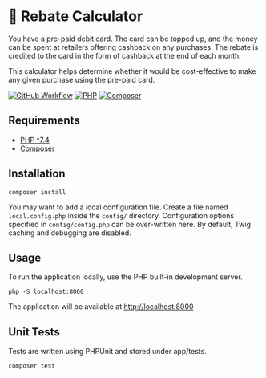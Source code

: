 # 🧮 Rebate Calculator

You have a pre-paid debit card. The card can be topped up, and the money can be spent at retailers offering cashback on any purchases. The rebate is credited to the card in the form of cashback at the end of each month.

This calculator helps determine whether it would be cost-effective to make any given purchase using the pre-paid card.

[![GitHub Workflow](https://img.shields.io/github/actions/workflow/status/maccath/rebate-calculator/php.yml?style=for-the-badge&logo=github&logoColor=white)](https://github.com/maccath/rebate-calculator/actions)
[![PHP](https://img.shields.io/badge/PHP_^7.4-777BB4?style=for-the-badge&logo=php&logoColor=white)](https://php.net)
[![Composer](https://img.shields.io/badge/Composer-885630?style=for-the-badge&logo=composer&logoColor=white)](https://getcomposer.org)

## Requirements
- [PHP ^7.4](https://www.php.net)
- [Composer](https://getcomposer.org)

## Installation

```shell
composer install
```

You may want to add a local configuration file. Create a file named `local.config.php` inside the `config/` directory. 
Configuration options specified in `config/config.php` can be over-written here. By default, Twig caching and debugging are 
disabled.

## Usage

To run the application locally, use the PHP built-in development server.

```shell
php -S localhost:8000
```

The application will be available at [http://localhost:8000](http://localhost:8000/)

## Unit Tests

Tests are written using PHPUnit and stored under app/tests.

```shell
composer test
```
